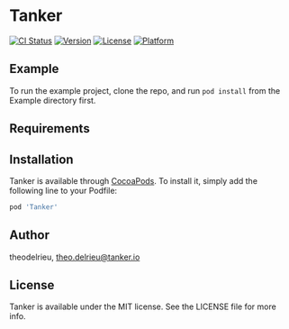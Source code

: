 # Tanker

[![CI Status](http://img.shields.io/travis/theodelrieu/Tanker.svg?style=flat)](https://travis-ci.org/theodelrieu/Tanker)
[![Version](https://img.shields.io/cocoapods/v/Tanker.svg?style=flat)](http://cocoapods.org/pods/Tanker)
[![License](https://img.shields.io/cocoapods/l/Tanker.svg?style=flat)](http://cocoapods.org/pods/Tanker)
[![Platform](https://img.shields.io/cocoapods/p/Tanker.svg?style=flat)](http://cocoapods.org/pods/Tanker)

## Example

To run the example project, clone the repo, and run `pod install` from the Example directory first.

## Requirements

## Installation

Tanker is available through [CocoaPods](http://cocoapods.org). To install
it, simply add the following line to your Podfile:

```ruby
pod 'Tanker'
```

## Author

theodelrieu, theo.delrieu@tanker.io

## License

Tanker is available under the MIT license. See the LICENSE file for more info.
